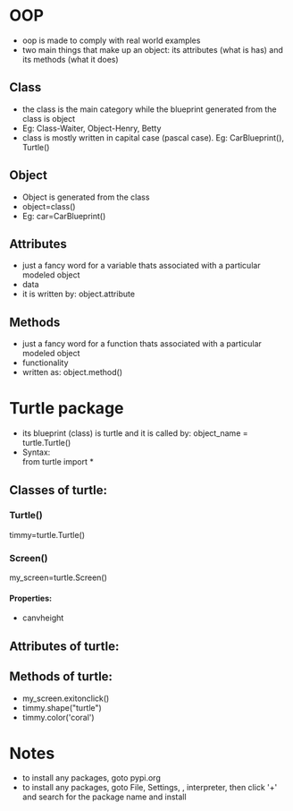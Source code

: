# OOP  
- oop is made to comply with real world examples  
- two main things that make up an object: its attributes (what is has) and its methods (what it does)  

## Class  
- the class is the main category while the blueprint generated from the class is object  
- Eg: Class-Waiter, Object-Henry, Betty  
- class is mostly written in capital case (pascal case). Eg: CarBlueprint(), Turtle()  

## Object  
- Object is generated from the class  
- object=class()  
- Eg: car=CarBlueprint()  

## Attributes  
- just a fancy word for a variable thats associated with a particular modeled object  
- data  
- it is written by: object.attribute  

## Methods  
- just a fancy word for a function thats associated with a particular modeled object  
- functionality  
- written as: object.method()  


# Turtle package  
- its blueprint (class) is turtle and it is called by: object_name = turtle.Turtle()  
- Syntax:  
from turtle import *  

## Classes of turtle:  
### Turtle()  
timmy=turtle.Turtle()  


### Screen()  
my_screen=turtle.Screen()
#### Properties:  
- canvheight  

## Attributes of turtle:  

## Methods of turtle:  
- my_screen.exitonclick()  
- timmy.shape("turtle")  
- timmy.color('coral')  


# Notes  
- to install any packages, goto pypi.org  
- to install any packages, goto File, Settings, <your project>, interpreter, then click '+' and search for the package name and install  
